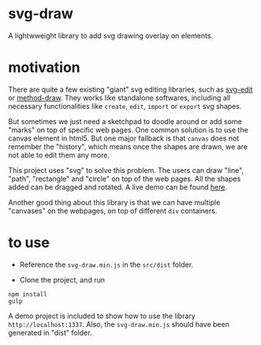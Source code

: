 # svg-draw
A lightwweight library to add svg drawing overlay on elements.

# motivation
There are quite a few existing "giant" svg editing libraries, such as [svg-edit](https://github.com/johan/svg-edit) or [method-draw](https://github.com/duopixel/Method-Draw). They works like standalone softwares, including all necessary functionalities like `create`, `edit`, `import` or `export` svg shapes.

But sometimes we just need a sketchpad to doodle around or add some "marks" on top of specific web pages.  One common solution is to use the canvas element in html5. But one major fallback is that `canvas` does not remember the "history", which means once the shapes are drawn, we are not able to edit them any more. 

This project uses "svg" to solve this problem. The users can draw "line", "path", "rectangle" and "circle" on top of the web pages.  All the shapes added can be dragged and rotated. A live demo can be found [here](http://ugaroy.github.io/examples/svg-draw/).

Another good thing about this library is that we can have multiple "canvases" on the webpages, on top of different `div` containers.

# to use

- Reference the `svg-draw.min.js` in the `src/dist` folder.

- Clone the project, and run 
```
npm install
gulp
```
A demo project is included to show how to use the library `http://localhost:1337`. Also, the `svg-draw.min.js` should have been generated in "dist" folder.


